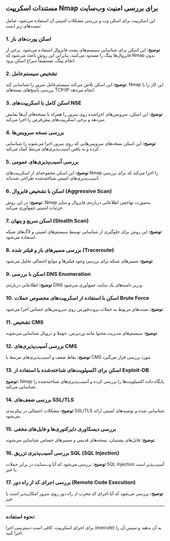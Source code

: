 ## مستندات اسکریپت Nmap برای بررسی امنیت وب‌سایت

این اسکریپت برای اسکن وب و بررسی مشکلات امنیتی آن استفاده می‌شود. شامل تست‌های زیر است:

### 1. اسکن پورت‌های باز
**توضیح:** این اسکن برای شناسایی سیستم‌های پشت فایروال استفاده می‌شود. برخی از فایروال‌ها پینگ را مسدود می‌کنند، بنابراین این روش باعث می‌شود که Nmap بدون انجام پینگ، مستقیماً سراغ اسکن برود.

### 2. تشخیص سیستم‌عامل
**توضیح:** این اسکن تلاش می‌کند سیستم‌عامل سرور را شناسایی کند. Nmap این کار را با بررسی پاسخ‌های بسته‌های TCP/IP انجام می‌دهد.

### 3. اسکن کامل با اسکریپت‌های NSE
**توضیح:** این اسکن، سرویس‌های اجراشده روی سرور را همراه با نسخه‌های آن‌ها نمایش می‌دهد و برخی اسکریپت‌های پیش‌فرض را اجرا می‌کند.

### 4. بررسی نسخه سرویس‌ها
**توضیح:** این اسکن نسخه‌های سرویس‌هایی که روی سرور اجرا می‌شوند را شناسایی کرده و به یافتن آسیب‌پذیری‌های مرتبط کمک می‌کند.

### 5. بررسی آسیب‌پذیری‌های عمومی
**توضیح:** این اسکن مجموعه‌ای از اسکریپت‌های Nmap را اجرا می‌کند که برای بررسی آسیب‌پذیری‌های امنیتی شناخته‌شده طراحی شده‌اند.

### 6. اسکن با تشخیص فایروال (Aggressive Scan)
**توضیح:** در این روش، Nmap به‌صورت تهاجمی اطلاعاتی درباره‌ی فایروال و سایر جزئیات امنیتی جمع‌آوری می‌کند.

### 7. اسکن سریع و پنهان (Stealth Scan)
**توضیح:** این روش برای جلوگیری از شناسایی توسط سیستم‌های امنیتی و لاگ‌های شبکه استفاده می‌شود.

### 8. بررسی مسیرهای باز و فیلتر شده (Traceroute)
**توضیح:** مسیرهای شبکه برای بررسی وجود فیلترها و موانع احتمالی تحلیل می‌شود.

### 9. اسکن با بررسی DNS Enumeration
**توضیح:** اطلاعاتی درباره‌ی DNS و زیر دامنه‌های یک سایت جمع‌آوری می‌شود.

### 10. اسکن با استفاده از اسکریپت‌های مخصوص حملات Brute Force
**توضیح:** تست‌های مربوط به حملات بروت‌فورس روی سرویس‌های حساس اجرا می‌شود.

### 11. تشخیص CMS
**توضیح:** سیستم‌های مدیریت محتوا مانند وردپرس، جوملا و دروپال شناسایی می‌شوند.

### 12. بررسی آسیب‌پذیری‌های CMS
**توضیح:** نقاط ضعف و آسیب‌پذیری‌های مرتبط با CMS مورد بررسی قرار می‌گیرد.

### 13. اسکن برای اکسپلویت‌های شناخته‌شده با استفاده از Exploit-DB
**توضیح:** Nmap پایگاه داده اکسپلویت‌ها را بررسی کرده و آسیب‌پذیری‌های شناخته‌شده را شناسایی می‌کند.

### 14. بررسی ضعف‌های SSL/TLS
**توضیح:** مشکلات احتمالی در پیکربندی SSL/TLS شناسایی شده و توصیه‌های امنیتی ارائه می‌شود.

### 15. بررسی دیسکاوری دایرکتوری‌ها و فایل‌های مخفی
**توضیح:** فایل‌های پشتیبان، نسخه‌های قدیمی و مسیرهای حساس شناسایی می‌شوند.

### 16. بررسی آسیب‌پذیری تزریق SQL (SQL Injection)
**توضیح:** بررسی می‌شود که آیا وب‌سایت در برابر حملات SQL Injection آسیب‌پذیر است یا خیر.

### 17. بررسی اجرای کد از راه دور (Remote Code Execution)
**توضیح:** بررسی می‌شود که آیا اجرای کد مخرب از راه دور روی سرور امکان‌پذیر است یا خیر.

---

### نحوه استفاده:
برای اجرای اسکریپت، کافی است دسترسی اجرا (execute) به آن بدهید و سپس آن را اجرا کنید.
